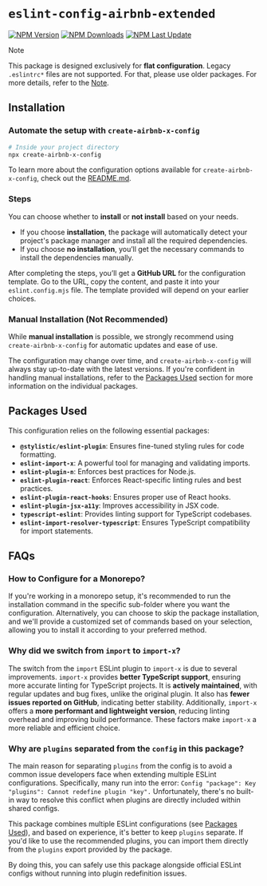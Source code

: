# `eslint-config-airbnb-extended`

[![NPM Version](https://img.shields.io/npm/v/eslint-config-airbnb-extended)](https://www.npmjs.com/package/eslint-config-airbnb-extended)
[![NPM Downloads](https://img.shields.io/npm/dw/eslint-config-airbnb-extended)](https://www.npmjs.com/package/eslint-config-airbnb-extended)
[![NPM Last Update](https://img.shields.io/npm/last-update/eslint-config-airbnb-extended)](https://www.npmjs.com/package/eslint-config-airbnb-extended)

> [!NOTE]
> This package is designed exclusively for **flat configuration**. Legacy `.eslintrc*` files are not supported. For that, please use older packages. For more details, refer to the [Note](https://github.com/NishargShah/eslint-config-airbnb-extended?tab=readme-ov-file#note).

## Installation

### Automate the setup with `create-airbnb-x-config`

```bash
# Inside your project directory
npx create-airbnb-x-config
```

To learn more about the configuration options available for `create-airbnb-x-config`, check out the [README.md](https://github.com/NishargShah/eslint-config-airbnb-extended/tree/master/packages/create-airbnb-x-config#create-airbnb-x-config).

### Steps

You can choose whether to **install** or **not install** based on your needs.

- If you choose **installation**, the package will automatically detect your project's package manager and install all the required dependencies.
- If you choose **no installation**, you’ll get the necessary commands to install the dependencies manually.

After completing the steps, you’ll get a **GitHub URL** for the configuration template. Go to the URL, copy the content, and paste it into your `eslint.config.mjs` file. The template provided will depend on your earlier choices.

### Manual Installation (Not Recommended)

While **manual installation** is possible, we strongly recommend using `create-airbnb-x-config` for automatic updates and ease of use.

The configuration may change over time, and `create-airbnb-x-config` will always stay up-to-date with the latest versions. If you're confident in handling manual installations, refer to the [Packages Used](https://github.com/NishargShah/eslint-config-airbnb-extended/tree/master/packages/eslint-config-airbnb-extended#packages-used) section for more information on the individual packages.

## Packages Used

This configuration relies on the following essential packages:

- **`@stylistic/eslint-plugin`**: Ensures fine-tuned styling rules for code formatting.
- **`eslint-import-x`**: A powerful tool for managing and validating imports.
- **`eslint-plugin-n`**: Enforces best practices for Node.js.
- **`eslint-plugin-react`**: Enforces React-specific linting rules and best practices.
- **`eslint-plugin-react-hooks`**: Ensures proper use of React hooks.
- **`eslint-plugin-jsx-a11y`**: Improves accessibility in JSX code.
- **`typescript-eslint`**: Provides linting support for TypeScript codebases.
- **`eslint-import-resolver-typescript`**: Ensures TypeScript compatibility for import statements.

## FAQs

### How to Configure for a Monorepo?

If you're working in a monorepo setup, it's recommended to run the installation command in the specific sub-folder where you want the configuration. Alternatively, you can choose to skip the package installation, and we'll provide a customized set of commands based on your selection, allowing you to install it according to your preferred method.

### Why did we switch from `import` to `import-x`?

The switch from the `import` ESLint plugin to `import-x` is due to several improvements. `import-x` provides **better TypeScript support**, ensuring more accurate linting for TypeScript projects. It is **actively maintained**, with regular updates and bug fixes, unlike the original plugin. It also has **fewer issues reported on GitHub**, indicating better stability. Additionally, `import-x` offers a **more performant and lightweight version**, reducing linting overhead and improving build performance. These factors make `import-x` a more reliable and efficient choice.

### Why are `plugins` separated from the `config` in this package?

The main reason for separating `plugins` from the config is to avoid a common issue developers face when extending multiple ESLint configurations. Specifically, many run into the error:
`Config "package": Key "plugins": Cannot redefine plugin "key".`
Unfortunately, there's no built-in way to resolve this conflict when plugins are directly included within shared configs.

This package combines multiple ESLint configurations (see [Packages Used](https://github.com/NishargShah/eslint-config-airbnb-extended/tree/master/packages/eslint-config-airbnb-extended#packages-used)), and based on experience, it's better to keep `plugins` separate. If you'd like to use the recommended plugins, you can import them directly from the `plugins` export provided by the package.

By doing this, you can safely use this package alongside official ESLint configs without running into plugin redefinition issues.
